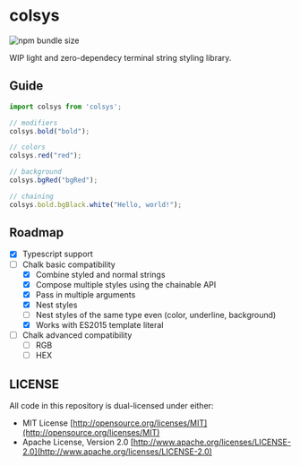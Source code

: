 # colsys

![npm bundle size](https://img.shields.io/bundlephobia/min/colsys)

WIP light and zero-dependecy terminal string styling library.

## Guide

```ts
import colsys from 'colsys';

// modifiers
colsys.bold("bold");

// colors
colsys.red("red");

// background
colsys.bgRed("bgRed");

// chaining
colsys.bold.bgBlack.white("Hello, world!");
```

## Roadmap

- [x] Typescript support
- [ ] Chalk basic compatibility
  - [x] Combine styled and normal strings
  - [x] Compose multiple styles using the chainable API
  - [x] Pass in multiple arguments
  - [x] Nest styles
  - [ ] Nest styles of the same type even (color, underline, background)
  - [x] Works with ES2015 template literal
- [ ] Chalk advanced compatibility
  - [ ] RGB
  - [ ] HEX

## LICENSE

All code in this repository is dual-licensed under either:

- MIT License [http://opensource.org/licenses/MIT](http://opensource.org/licenses/MIT)
- Apache License, Version 2.0 [http://www.apache.org/licenses/LICENSE-2.0](http://www.apache.org/licenses/LICENSE-2.0)
